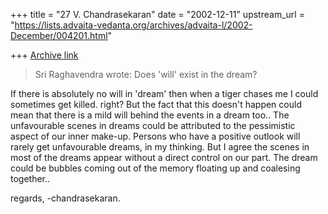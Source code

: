 +++
title = "27 V. Chandrasekaran"
date = "2002-12-11"
upstream_url = "https://lists.advaita-vedanta.org/archives/advaita-l/2002-December/004201.html"

+++
[Archive link](https://lists.advaita-vedanta.org/archives/advaita-l/2002-December/004201.html)

> Sri Raghavendra wrote:
> Does 'will' exist in the dream?

If there is absolutely no will in 'dream' then when a tiger
chases me I could sometimes get killed. right? But the fact
that this doesn't happen could mean that there is a mild will
behind the events in a dream too.. The unfavourable scenes in
dreams could be attributed to the pessimistic aspect of our
inner make-up. Persons who have a positive outlook will rarely
get unfavourable dreams, in my thinking.
But I agree the scenes in most of the dreams appear without a
direct control on our part. The dream could be bubbles coming
out of the memory floating up and coalesing together..

regards,
-chandrasekaran.

